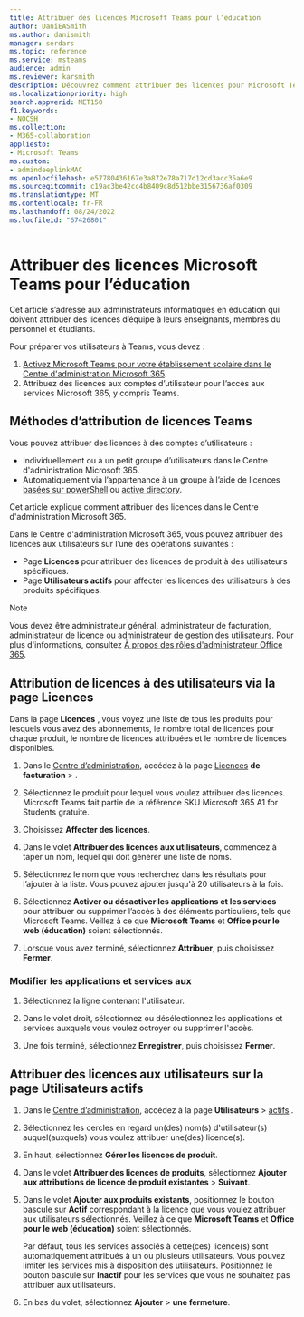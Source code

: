```yaml
---
title: Attribuer des licences Microsoft Teams pour l’éducation
author: DaniEASmith
ms.author: danismith
manager: serdars
ms.topic: reference
ms.service: msteams
audience: admin
ms.reviewer: karsmith
description: Découvrez comment attribuer des licences pour Microsoft Teams pour l'éducation.
ms.localizationpriority: high
search.appverid: MET150
f1.keywords:
- NOCSH
ms.collection:
- M365-collaboration
appliesto:
- Microsoft Teams
ms.custom:
- admindeeplinkMAC
ms.openlocfilehash: e57780436167e3a872e78a717d12cd3acc35a6e9
ms.sourcegitcommit: c19ac3be42cc4b8409c8d512bbe3156736af0309
ms.translationtype: MT
ms.contentlocale: fr-FR
ms.lasthandoff: 08/24/2022
ms.locfileid: "67426801"
---
```

# <a name="assign-microsoft-teams-licenses-for-education"></a>Attribuer des licences Microsoft Teams pour l’éducation

Cet article s’adresse aux administrateurs informatiques en éducation qui doivent attribuer des licences d’équipe à leurs enseignants, membres du personnel et étudiants.

Pour préparer vos utilisateurs à Teams, vous devez :

1. [Activez Microsoft Teams pour votre établissement scolaire dans le Centre d'administration Microsoft 365](/microsoft-365/education/intune-edu-trial/enable-microsoft-teams).
2. Attribuez des licences aux comptes d’utilisateur pour l’accès aux services Microsoft 365, y compris Teams.

## <a name="ways-to-assign-teams-licenses"></a>Méthodes d’attribution de licences Teams

Vous pouvez attribuer des licences à des comptes d’utilisateurs :

- Individuellement ou à un petit groupe d’utilisateurs dans le Centre d'administration Microsoft 365.
- Automatiquement via l’appartenance à un groupe à l’aide de licences [basées sur powerShell](/office365/enterprise/powershell/assign-licenses-to-user-accounts-with-office-365-powershell) ou [active directory](/azure/active-directory/users-groups-roles/licensing-groups-assign).

Cet article explique comment attribuer des licences dans le Centre d'administration Microsoft 365.

Dans le Centre d'administration Microsoft 365, vous pouvez attribuer des licences aux utilisateurs sur l’une des opérations suivantes :

- Page **Licences** pour attribuer des licences de produit à des utilisateurs spécifiques.
- Page **Utilisateurs actifs** pour affecter les licences des utilisateurs à des produits spécifiques.

> [!NOTE]
> Vous devez être administrateur général, administrateur de facturation, administrateur de licence ou administrateur de gestion des utilisateurs. Pour plus d'informations, consultez [À propos des rôles d'administrateur Office 365](/microsoft-365/admin/add-users/about-admin-roles).

## <a name="assign-licenses-to-users-on-the-licenses-page"></a>Attribution de licences à des utilisateurs via la page Licences

Dans la page **Licences** , vous voyez une liste de tous les produits pour lesquels vous avez des abonnements, le nombre total de licences pour chaque produit, le nombre de licences attribuées et le nombre de licences disponibles.

1. Dans le [Centre d’administration](https://go.microsoft.com/fwlink/p/?linkid=2024339), accédez à la page [Licences](https://go.microsoft.com/fwlink/p/?linkid=842264) **de facturation** > .

2. Sélectionnez le produit pour lequel vous voulez attribuer des licences. Microsoft Teams fait partie de la référence SKU Microsoft 365 A1 for Students gratuite.

3. Choisissez **Affecter des licences**.

4. Dans le volet **Attribuer des licences aux utilisateurs**, commencez à taper un nom, lequel qui doit générer une liste de noms.

5. Sélectionnez le nom que vous recherchez dans les résultats pour l’ajouter à la liste. Vous pouvez ajouter jusqu'à 20 utilisateurs à la fois.

6. Sélectionnez **Activer ou désactiver les applications et les services** pour attribuer ou supprimer l’accès à des éléments particuliers, tels que Microsoft Teams. Veillez à ce que **Microsoft Teams** et **Office pour le web (éducation)** soient sélectionnés.

7. Lorsque vous avez terminé, sélectionnez **Attribuer**, puis choisissez **Fermer**.

### <a name="change-the-apps-and-services-a-user-has-access-to"></a>Modifier les applications et services aux

1. Sélectionnez la ligne contenant l'utilisateur.

2. Dans le volet droit, sélectionnez ou désélectionnez les applications et services auxquels vous voulez octroyer ou supprimer l'accès.

3. Une fois terminé, sélectionnez **Enregistrer**, puis choisissez **Fermer**.

## <a name="assign-licenses-to-users-on-the-active-users-page"></a>Attribuer des licences aux utilisateurs sur la page Utilisateurs actifs

1. Dans le [Centre d’administration](https://go.microsoft.com/fwlink/p/?linkid=2024339), accédez à la page **Utilisateurs** > [actifs](https://go.microsoft.com/fwlink/p/?linkid=834822) .

2. Sélectionnez les cercles en regard un(des) nom(s) d'utilisateur(s) auquel(auxquels) vous voulez attribuer une(des) licence(s).

3. En haut, sélectionnez **Gérer les licences de produit**.

4. Dans le volet **Attribuer des licences de produits**, sélectionnez **Ajouter aux attributions de licence de produit existantes**  >  **Suivant**.

5. Dans le volet **Ajouter aux produits existants**, positionnez le bouton bascule sur **Actif** correspondant à la licence que vous voulez attribuer aux utilisateurs sélectionnés. Veillez à ce que **Microsoft Teams** et **Office pour le web (éducation)** soient sélectionnés.

   Par défaut, tous les services associés à cette(ces) licence(s) sont automatiquement attribués à un ou plusieurs utilisateurs. Vous pouvez limiter les services mis à disposition des utilisateurs. Positionnez le bouton bascule sur **Inactif** pour les services que vous ne souhaitez pas attribuer aux utilisateurs.

6. En bas du volet, sélectionnez **Ajouter** > **une fermeture**.
